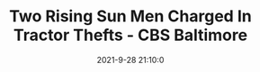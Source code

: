 ---
"title": "Two Rising Sun Men Charged In Tractor Thefts - CBS Baltimore"
"date": "2021-9-28 21:10:0"
"feed_name": "GOOGLENEWSINDUSTRIAL"
"feed_website": "https://news.google.com/search?q=industrial%2Bincident&hl=en-US&gl=US&ceid=US:en"
"feed_rss": "https://news.google.com/rss/search?q=industrial%2Bincident&hl=en-US&gl=US&ceid=US:en"
"link": "https://baltimore.cbslocal.com/2021/09/28/two-rising-sun-men-charged-in-tractor-thefts/"
"source": "{'href': 'https://baltimore.cbslocal.com', 'title': 'CBS Baltimore'}"
"file": "_posts/2021-1-1-d1684cda92743b5431c8fd21e9bb2d4aa3235623.md"
"accident": "0"
"drilling": "0"
"dead": "0"
"injured": "0"
"arrested": "0"
"where": "unknown site"
"causes": "unknown"
"place": "unknown place"
---